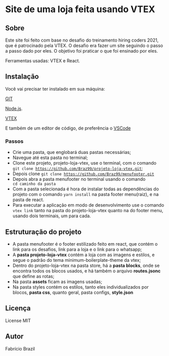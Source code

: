 # Site de uma loja feita usando VTEX

## Sobre
Este site foi feito com base no desafio do treinamento hiring coders 2021, que é patrocinado pela VTEX. O desafio era fazer um site seguindo o passo a passo dado por eles. O objetivo foi praticar o que foi ensinado por eles.

Ferramentas usadas: VTEX e React.


## Instalação
Você vai precisar ter instalado em sua máquina:

[GIT](https://git-scm.com)

[Node.js](https://nodejs.org/en/). 

[VTEX](https://developers.vtex.com/vtex-developer-docs/docs/vtex-io-documentation-vtex-io-cli-install)

E também de um editor de código, de preferência o [VSCode](https://code.visualstudio.com/)

### Passos
- Crie uma pasta, que englobará duas pastas necessárias;
- Navegue até esta pasta no terminal;
- Clone este projeto, projeto-loja-vtex, use o terminal, com o comando <code>git clone https://github.com/Braz99/projeto-loja-vtex.git</code>;
- Depois clone <code>git clone https://github.com/Braz99/menufooter.git</code>
- Depois abra a pasta menufooter no terminal usando o comando <code> cd caminho da pasta</code>
- Com a pasta selecionada é hora de instalar todas as dependências do projeto com o comando <code>yarn install</code> na pasta footer menu(raiz), e na pasta de react.
- Para executar a aplicação em modo de desenvolvimento use o comando <code>vtex link</code> tanto na pasta do projeto-loja-vtex quanto na do footer menu, usando dois terminais, um para cada.
 
 ## Estruturação do projeto
 - A pasta menufooter é o footer estilizado feito em react, que contém o link para os desafios, link para a loja e o link para o whatsapp;
 - A __pasta projeto-loja-vtex__ contém a loja com as imagens e estilos, e segue o padrão do tema minimum-boilerplate-theme da vtex;
 - Dentro do projeto-loja-vtex na pasta store, há a __pasta blocks__, onde se encontra todos os blocos usados, e há também o arquivo __routes.jsonc__ que define as rotas;
 - Na pasta __assets__ ficam as imagens usadas;
 - Na pasta styles contém os estilos, tanto eles individualizados por blocos, __pasta css__, quanto geral, pasta configs, __style.json__

## Licença 
License MIT

## Autor 
Fabrício Brazil

